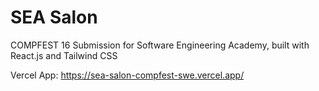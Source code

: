 # SEA Salon

COMPFEST 16 Submission for Software Engineering Academy, built with React.js and Tailwind CSS

Vercel App:
https://sea-salon-compfest-swe.vercel.app/
